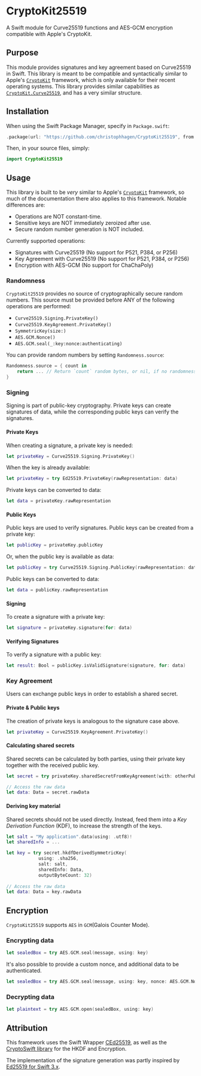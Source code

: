 # CryptoKit25519
A Swift module for Curve25519 functions and AES-GCM encryption compatible with Apple's CryptoKit.

## Purpose

This module provides signatures and key agreement based on Curve25519 in Swift. This library is meant to be compatible and syntactically similar to Apple's [`CryptoKit`](https://developer.apple.com/documentation/cryptokit) framework, which is only available for their recent operating systems. This library provides similar capabilities as [`CryptoKit.Curve25519`](https://developer.apple.com/documentation/cryptokit/curve25519), and has a very similar structure.

## Installation

When using the Swift Package Manager, specify in `Package.swift`:

````swift
.package(url: "https://github.com/christophhagen/CryptoKit25519", from: "0.4.0")
````

Then, in your source files, simply:

````swift
import CryptoKit25519
````

## Usage

This library is built to be *very* similar to Apple's [`CryptoKit`](https://developer.apple.com/documentation/cryptokit) framework, so much of the documentation there also applies to this framework. Notable differences are:
- Operations are NOT constant-time. 
- Sensitive keys are NOT immediately zeroized after use.
- Secure random number generation is NOT included.

Currently supported operations:
- Signatures with Curve25519 (No support for P521, P384, or P256)
- Key Agreement with Curve25519 (No support for P521, P384, or P256)
- Encryption with AES-GCM (No support for ChaChaPoly)

### Randomness

`CryptoKit25519` provides no source of cryptographically secure random numbers. This source must be provided before ANY of the following operations are performed:
- `Curve25519.Signing.PrivateKey()`
- `Curve25519.KeyAgreement.PrivateKey()`
- `SymmetricKey(size:)`
- `AES.GCM.Nonce()`
- `AES.GCM.seal(_:key:nonce:authenticating)`

You can provide random numbers by setting `Randomness.source`:
````swift
Randomness.source = { count in
    return ... // Return `count` random bytes, or nil, if no randomness is available.
}
````

### Signing

Signing is part of public-key cryptography. Private keys can create signatures of data, while the corresponding public keys can verify the signatures.

#### Private Keys

When creating a signature, a private key is needed:

````swift
let privateKey = Curve25519.Signing.PrivateKey()
````

When the key is already available:

````swift
let privateKey = try Ed25519.PrivateKey(rawRepresentation: data)
````

Private keys can be converted to data:

````swift
let data = privateKey.rawRepresentation
````

#### Public Keys

Public keys are used to verify signatures. 
Public keys can be created from a private key:

````swift
let publicKey = privateKey.publicKey
````

Or, when the public key is available as data:

````swift
let publicKey = try Curve25519.Signing.PublicKey(rawRepresentation: data)
````

Public keys can be converted to data:

````swift
let data = publicKey.rawRepresentation
````

#### Signing

To create a signature with a private key:

````swift
let signature = privateKey.signature(for: data)
````

#### Verifying Signatures

To verify a signature with a public key:

````swift
let result: Bool = publicKey.isValidSignature(signature, for: data)
````

### Key Agreement

Users can exchange public keys in order to establish a shared secret.

#### Private & Public keys

The creation of private keys is analogous to the signature case above.

````swift
let privateKey = Curve25519.KeyAgreement.PrivateKey()
````

#### Calculating shared secrets

Shared secrets can be calculated by both parties, using their private key together with the received public key.

````swift
let secret = try privateKey.sharedSecretFromKeyAgreement(with: otherPublicKey)

// Access the raw data
let data: Data = secret.rawData
````

#### Deriving key material

Shared secrets should not be used directly. Instead, feed them into a *Key Derivation Function* (KDF), to increase the strength of the keys.

````swift
let salt = "My application".data(using: .utf8)!
let sharedInfo = ...

let key = try secret.hkdfDerivedSymmetricKey(
            using: .sha256, 
            salt: salt, 
            sharedInfo: Data, 
            outputByteCount: 32)
            
// Access the raw data
let data: Data = key.rawData
````

## Encryption

`CryptoKit25519` supports `AES` in `GCM`(Galois Counter Mode).

### Encrypting data

````swift
let sealedBox = try AES.GCM.seal(message, using: key)
````

It's also possible to provide a custom nonce, and additional data to be authenticated.

````swift
let sealedBox = try AES.GCM.seal(message, using: key, nonce: AES.GCM.Nonce(), authenticating: authenticatedData)
````

### Decrypting data

````swift
let plaintext = try AES.GCM.open(sealedBox, using: key)
````

## Attribution

This framework uses the Swift Wrapper [CEd25519](https://github.com/christophhagen/CEd25519), as well as the [CryptoSwift library](https://github.com/krzyzanowskim/CryptoSwift) for the HKDF and Encryption.

The implementation of the signature generation was partly inspired by [Ed25519 for Swift 3.x](https://github.com/vzsg/ed25519).
